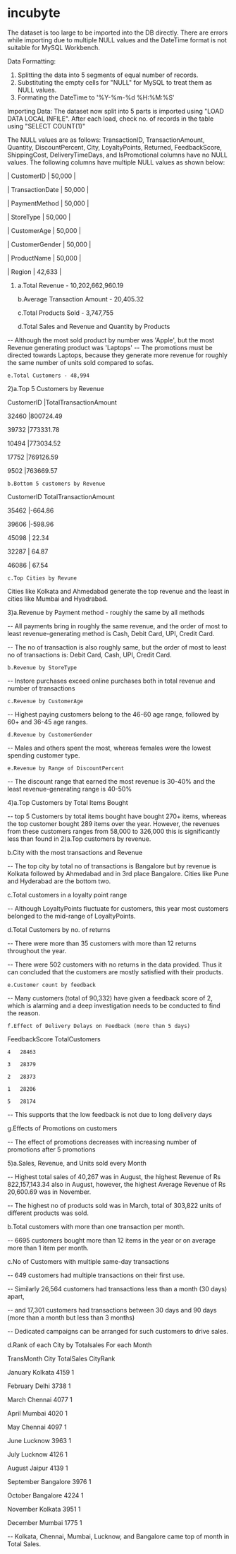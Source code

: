# incubyte
The dataset is too large to be imported into the DB directly. There are errors while importing due to multiple NULL values and the DateTime format is not suitable for MySQL Workbench.

Data Formatting:
1) Splitting the data into 5 segments of equal number of records.
2) Substituting the empty cells for "NULL" for MySQL to treat them as NULL values.
3) Formating the DateTime to '%Y-%m-%d %H:%M:%S'

Importing Data: The dataset now split into 5 parts is imported using "LOAD DATA LOCAL INFILE". After each load, check no. of records in the table using "SELECT COUNT(1)"

The NULL values are as follows: TransactionID, TransactionAmount, Quantity, DiscountPercent, City, LoyaltyPoints, Returned, FeedbackScore, ShippingCost, DeliveryTimeDays, and IsPromotional columns have no NULL values. The following columns have multiple NULL values as shown below: 

| CustomerID       | 50,000 | 

| TransactionDate  | 50,000 | 

| PaymentMethod    | 50,000 |

| StoreType        | 50,000 | 

| CustomerAge      | 50,000 | 

| CustomerGender   | 50,000 | 

| ProductName      | 50,000 | 

| Region           | 42,633 |



1) a.Total Revenue - 10,202,662,960.19

	 b.Average Transaction Amount - 20,405.32

	 c.Total Products Sold - 3,747,755

	 d.Total Sales and Revenue and Quantity by Products

-- Although the most sold product by number was 'Apple', but the most Revenue generating product was 'Laptops'
-- The promotions must be directed towards Laptops, because they generate more revenue for roughly the same number of units sold compared to sofas.

	e.Total Customers - 48,994

2)a.Top 5 Customers by Revenue

CustomerID	|TotalTransactionAmount

32460		|800724.49

39732		|773331.78

10494		|773034.52

17752		|769126.59

9502		|763669.57

	b.Bottom 5 customers by Revenue

CustomerID	TotalTransactionAmount
 
35462		|-664.86

39606		|-598.96

45098		| 22.34

32287		| 64.87

46086		| 67.54

	c.Top Cities by Revune

 Cities like Kolkata and Ahmedabad generate the top revenue and the least in cities like Mumbai and Hyadrabad. 

3)a.Revenue by Payment method - roughly the same by all methods

-- All payments bring in roughly the same revenue, and the order of most to least revenue-generating method is Cash, Debit Card, UPI, Credit Card. 

-- The no of transaction is also roughly same, but the order of most to least no of transactions is: Debit Card, Cash, UPI, Credit Card.


	b.Revenue by StoreType
-- Instore purchases exceed online purchases both in total revenue and number of transactions
 
	c.Revenue by CustomerAge

-- Highest paying customers belong to the 46-60 age range, followed by 60+ and 36-45 age ranges. 

	d.Revenue by CustomerGender
 
-- Males and others spent the most, whereas females were the lowest spending customer type.

	e.Revenue by Range of DiscountPercent

-- The discount range that earned the most revenue is 30-40% and the least revenue-generating range is 40-50%

4)a.Top Customers by Total Items Bought 

-- top 5 Customers by total items bought have bought 270+ items, whereas the top customer bought 289 items over the year. However, the revenues from these customers ranges from 58,000 to 326,000 this is significantly less than found in 2)a.Top customers by revenue. 
	
 b.City with the most transactions and Revenue

 -- The top city by total no of transactions is Bangalore but by revenue is Kolkata followed by Ahmedabad and in 3rd place Bangalore. Cities like Pune and Hyderabad are the bottom two.
	
 c.Total customers in a loyalty point range

 -- Although LoyaltyPoints fluctuate for customers, this year most customers belonged to the mid-range of LoyaltyPoints.

d.Total Customers by no. of returns

-- There were more than 35 customers with more than 12 returns throughout the year.

-- There were 502 customers with no returns in the data provided. Thus it can concluded that the customers are mostly satisfied with their products.

	e.Customer count by feedback

 -- Many customers (total of 90,332) have given a feedback score of 2, which is alarming and a deep investigation needs to be conducted to find the reason.

	f.Effect of Delivery Delays on Feedback (more than 5 days)

FeedbackScore	TotalCustomers

	4	28463
 
	3	28379
 
	2	28373
 
	1	28206
 
	5	28174
 
 -- This supports that the low feedback is not due to long delivery days
 
g.Effects of Promotions on customers

-- The effect of promotions decreases with increasing number of promotions after 5 promotions

5)a.Sales, Revenue, and Units sold every Month

-- Highest total sales of 40,267 was in August, the highest Revenue of Rs 822,157,143.34 also in August, however, the highest Average Revenue of Rs 20,600.69 was in November.

-- The highest no of products sold was in March, total of 303,822 units of different products was sold.

b.Total customers with more than one transaction per month.

-- 6695 customers bought more than 12 items in the year or on average more than 1 item per month.

c.No of Customers with multiple same-day transactions

-- 649 customers had multiple transactions on their first use.

-- Similarly 26,564 customers had transactions less than a month (30 days) apart, 

-- and 17,301 customers had transactions between 30 days and 90 days (more than a month but less than 3 months)

-- Dedicated campaigns can be arranged for such customers to drive sales.

d.Rank of each City by Totalsales For each Month

TransMonth	City		TotalSales	CityRank

January		Kolkata		4159		1

February	Delhi		3738		1

March		Chennai		4077		1

April		Mumbai		4020		1

May		Chennai		4097		1

June		Lucknow		3963		1

July		Lucknow		4126		1

August		Jaipur		4139		1

September	Bangalore	3976		1

October		Bangalore	4224		1

November	Kolkata		3951		1

December	Mumbai		1775		1

-- Kolkata, Chennai, Mumbai, Lucknow, and Bangalore came top of month in Total Sales. 
